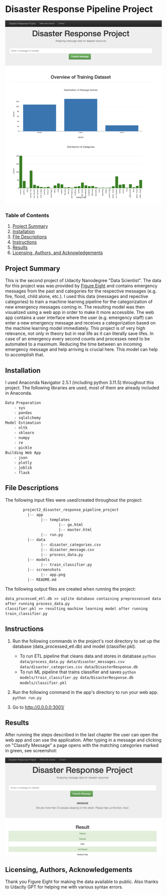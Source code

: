 # Disaster Response Pipeline Project

![Picture](screenshots/app.png)


### Table of Contents

1. [Project Summary](#summary)
2. [Installation](#installation)
3. [File Descriptions](#files)
4. [Instructions](#instructions)
5. [Results](#results)
6. [Licensing, Authors, and Acknowledgements](#licensing)


## Project Summary<a name="summary"></a>

This is the second project of Udacity Nanodegree "Data Scientist".
The data for this project was was provided by [Figure Eight](https://www.figure-eight.com/) and contains emergency messages from the past and categories for the respective messages (e.g. fire, flood, child alone, etc.).
I used this data (messages and repective categories) to train a machine learning pipeline for the categorization of new emergency messages coming in. 
The resulting model was then visualized using a web app in order to make it more accessible. The web app contains a user interface where the user (e.g. emergency staff) can enter a new emergency message and receives a categorization based on the machine learning model immediately. 
This project is of very high relevance, not only in theory but in real life as it can literally save lifes. In case of an emergency every second counts and processes need to be automated to a maximum. Reducing the time between an incoming emergency message and help arriving is crucial here. This model can help to accomplish that. 

## Installation <a name="installation"></a>

I used Anaconda Navigator 2.5.1 (including python 3.11.5) throughout this project. 
The following libraries are used, most of them are already included in Anaconda.  

    Data Preparation
        - sys
        - pandas
        - sqlalchemy
    Model Estimation
        - nltk
        - sklearn
        - numpy
        - re
        - pickle
    Building Web App
        - json
        - plotly
        - joblib
        - flask


## File Descriptions <a name="files"></a>

The following input files were used/created throughout the project: 

~~~~~~~
        project2_disaster_response_pipeline_project
          |-- app
                |-- templates
                        |-- go.html
                        |-- master.html
                |-- run.py
          |-- data
                |-- disaster_categories.csv
                |-- disaster_message.csv
                |-- process_data.py
          |-- models
                |-- train_classifier.py
          |-- screenshots
                |-- app.png
          |-- README.md
~~~~~~~

The following output files are created when running the project: 

    data_processed_etl.db >> sqlite database containing preprossessed data after running process_data.py
    classifier.pkl >> resulting machine learning model after running train_classifier.py


## Instructions<a name="summary"></a>

1. Run the following commands in the project's root directory to set up the database (data_processed_etl.db) and model (classifier.pkl).

    - To run ETL pipeline that cleans data and stores in database
        `python data/process_data.py data/disaster_messages.csv data/disaster_categories.csv data/DisasterResponse.db`
    - To run ML pipeline that trains classifier and saves
        `python models/train_classifier.py data/DisasterResponse.db models/classifier.pkl`

2. Run the following command in the app's directory to run your web app.
    `python run.py`

3. Go to http://0.0.0.0:3001/


## Results<a name="results"></a>

After running the steps described in the last chapter the user can open the web app and can use the application. After typing in a message and clicking on "Classify Message" a page opens with the matching categories marked in green, see screenshot: 

![Picture2](screenshots/result.png)

## Licensing, Authors, Acknowledgements<a name="licensing"></a>

Thank you Figure Eight for making the data available to public. Also thanks to Udacity GPT for helping me with various syntax errors.
